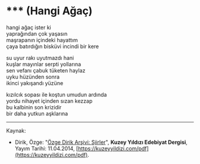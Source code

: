 # *** (Hangi Ağaç)  
  
hangi ağaç ister ki  
yaprağından çok yaşasın  
maşrapanın içindeki hayattım  
çaya batırdığın bisküvi incindi bir kere  
  
su uyur rakı uyutmazdı hani  
kuşlar mayınlar serpti yollarına  
sen vefanı çabuk tüketen haylaz  
uyku hüzünden sonra  
ikinci yakışandı yüzüne  
  
kızılcık sopası ile koştun umudun ardında  
yordu nihayet içinden sızan kezzap  
bu kalbinin son krizidir  
bir daha yutkun aşklarına

---
Kaynak: 

- Dirik, Özge: "[Özge Dirik Arşivi: Şiirler](https://kuzeyyildizi.com/files/ozgedirik-siirler.pdf)", **Kuzey Yıldızı Edebiyat Dergisi**, Yayım Tarihi: 11.04.2014, [https://kuzeyyildizi.com/pdf](https://kuzeyyildizi.com/pdf).


